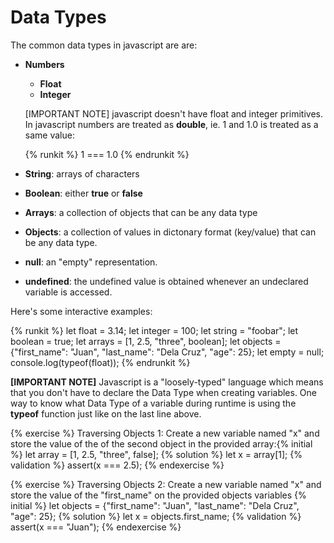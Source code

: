 # Data Types

The common data types in javascript are are:

- **Numbers** 

  - **Float**
  - **Integer**

  [IMPORTANT NOTE]  javascript doesn't have float and integer primitives. In javascript numbers are treated as **double**, ie. 1 and 1.0 is treated as a same value:

  {% runkit %}
  1 === 1.0
  {% endrunkit %}

- **String**: arrays of characters

- **Boolean**: either **true** or **false**

- **Arrays**: a collection of objects that can be any data type

- **Objects**: a collection of values in dictonary format (key/value) that can be any data type.

- **null**: an "empty" representation.

- **undefined**: the undefined value is obtained whenever an undeclared variable is accessed.

Here's some interactive examples:

{% runkit %}
let float = 3.14;
let integer = 100;
let string = "foobar";
let boolean = true;
let arrays = [1, 2.5, "three", boolean];
let objects = {"first_name": "Juan", "last_name": "Dela Cruz", "age": 25};
let empty = null;
console.log(typeof(float));
{% endrunkit %}

**[IMPORTANT NOTE]** Javascript is a "loosely-typed" language which means that you don't have to declare the Data Type when creating variables. One way to know what Data Type of a variable during runtime is using the **typeof** function just like on the last line above.

{% exercise %} Traversing Objects 1: Create a new variable named "x" and store the value of the of the second object in the provided array:{% initial %} let array = [1, 2.5, "three", false]; {% solution %} let x = array[1]; {% validation %} assert(x === 2.5); {% endexercise %}


{% exercise %} Traversing Objects 2: Create a new variable named "x" and store the value of the "first_name" on the provided objects variables {% initial %} let objects = {"first_name": "Juan", "last_name": "Dela Cruz", "age": 25}; {% solution %} let x = objects.first_name; {% validation %} assert(x === "Juan"); {% endexercise %}

